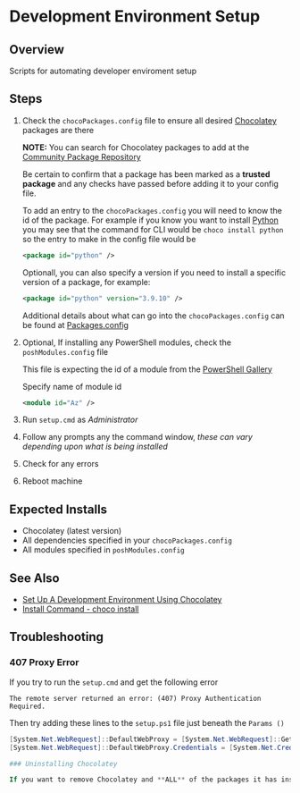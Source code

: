 # Development Environment Setup

## Overview

Scripts for automating developer enviroment setup

## Steps

1. Check the `chocoPackages.config` file to ensure all desired [Chocolatey](https://chocolatey.org/) packages are there
  
   **NOTE:** You can search for Chocolatey packages to add at the [Community Package Repository](https://community.chocolatey.org/packages)
   
   Be certain to confirm that a package has been marked as a **trusted package** and any checks have passed before adding it to your config file. 
   
   To add an entry to the `chocoPackages.config` you will need to know the id of the package. For example if you know you want to install [Python](https://community.chocolatey.org/packages/python/3.10.2) you may see that the command for CLI would be `choco install python` so the entry to make in the config file would be 

   ```xml
   <package id="python" />
   ```
   
   Optionall, you can also specify a version if you need to install a specific version of a package, for example:
   
   ```xml
   <package id="python" version="3.9.10" />
   ```
   
   Additional details about what can go into the `chocoPackages.config` can be found at [Packages.config](https://docs.chocolatey.org/en-us/choco/commands/install#packages.config)
   
3. Optional, If installing any PowerShell modules, check the `poshModules.config` file
  
   This file is expecting the id of a module from the [PowerShell Gallery](https://www.powershellgallery.com/) 
   
   Specify name of module id
   
   ```xml
   <module id="Az" />
   ```
   
5. Run `setup.cmd` as _Administrator_
6. Follow any prompts any the command window, _these can vary depending upon what is being installed_
7. Check for any errors
8. Reboot machine

## Expected Installs

* Chocolatey (latest version)
* All dependencies specified in your `chocoPackages.config`
* All modules specified in `poshModules.config`

## See Also

* [Set Up A Development Environment Using Chocolatey
](https://chocolatey.org/docs/development-environment-setup)
* [Install Command - choco install](https://chocolatey.org/docs/commandsinstall)

## Troubleshooting

### 407 Proxy Error 

If you try to run the `setup.cmd` and get the following error

```text
The remote server returned an error: (407) Proxy Authentication Required.
```

Then try adding these lines to the `setup.ps1` file just beneath the `Params ()` 

```powershell
[System.Net.WebRequest]::DefaultWebProxy = [System.Net.WebRequest]::GetSystemWebProxy()
[System.Net.WebRequest]::DefaultWebProxy.Credentials = [System.Net.CredentialCache]::DefaultNetworkCredentials 

### Uninstalling Chocolatey

If you want to remove Chocolatey and **ALL** of the packages it has installed, follow the steps at [How to Uninstall](https://docs.chocolatey.org/en-us/choco/uninstallation)
```
